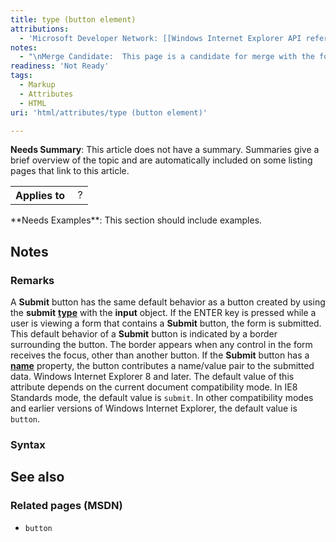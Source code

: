 ```yaml
---
title: type (button element)
attributions:
  - 'Microsoft Developer Network: [[Windows Internet Explorer API reference](http://msdn.microsoft.com/en-us/library/ie/hh828809%28v=vs.85%29.aspx) Article]'
notes:
  - "\nMerge Candidate:  This page is a candidate for merge with the following pages: [[html/attributes/type]] \n\n"
readiness: 'Not Ready'
tags:
  - Markup
  - Attributes
  - HTML
uri: 'html/attributes/type (button element)'

---
```

**Needs Summary**: This article does not have a summary. Summaries give a brief overview of the topic and are automatically included on some listing pages that link to this article.

<table class="wikitable">
<tr>
<th>
Applies to

</th>
<td>
 ?

</td>
</tr>
</table>
**Needs Examples**: This section should include examples.

## <span>Notes</span>

### <span>Remarks</span>

A **Submit** button has the same default behavior as a button created by using the **submit** [**type**](/html/attributes/type) with the **input** object. If the ENTER key is pressed while a user is viewing a form that contains a **Submit** button, the form is submitted. This default behavior of a **Submit** button is indicated by a border surrounding the button. The border appears when any control in the form receives the focus, other than another button. If the **Submit** button has a [**name**](/html/attributes/name) property, the button contributes a name/value pair to the submitted data. Windows Internet Explorer 8 and later. The default value of this attribute depends on the current document compatibility mode. In IE8 Standards mode, the default value is `submit`. In other compatibility modes and earlier versions of Windows Internet Explorer, the default value is `button`.

### <span>Syntax</span>

## <span>See also</span>

### <span>Related pages (MSDN)</span>

-   `button`
